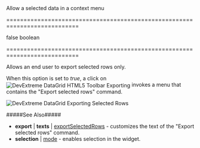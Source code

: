 <!--**
/*-------------------------------------------
    Auto-generated file. Do not modify.
-------------------------------------------

**-->
<!--d-->Allow a selected data in a context menu<!--/d-->
===========================================================================
<!--default-->false<!--/default-->
<!--type-->boolean<!--/type-->
===========================================================================

<!--shortDescription-->
Allows an end user to export selected rows only.
<!--/shortDescription-->

<!--fullDescription-->
When this option is set to *true*, a click on <img src="/Content/images/doc/16_1/DataGrid/icons/toolbar_export.png" alt="DevExtreme DataGrid HTML5 Toolbar Exporting" style="vertical-align:middle"/> invokes a menu that contains the "Export selected rows" command.

![DevExtreme DataGrid Exporting Selected Rows](/Content/images/doc/16_1/DataGrid/Export_SelectedRows.png)

#####See Also#####
- **export** | **texts** | [exportSelectedRows](/Documentation/ApiReference/UI_Widgets/dxDataGrid/Configuration/export/texts/#exportSelectedRows) - customizes the text of the "Export selected rows" command.
- **selection** | [mode](/Documentation/ApiReference/UI_Widgets/dxDataGrid/Configuration/selection/#mode) - enables selection in the widget.
<!--/fullDescription-->